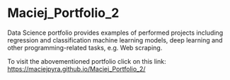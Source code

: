 # Maciej_Portfolio_2

Data Science portfolio provides examples of performed projects including regression and classification machine learning models, deep learning and other programming-related tasks, e.g. Web scraping.

To visit the abovementioned portfolio click on this link: https://maciejpyra.github.io/Maciej_Portfolio_2/
